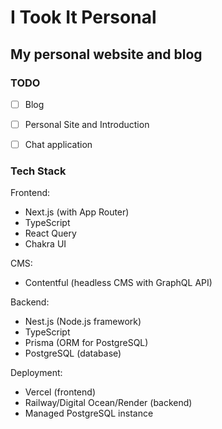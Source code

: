 # I Took It Personal

## My personal website and blog

### TODO

- [ ] Blog
- [ ] Personal Site and Introduction
- [ ] Chat application 


### Tech Stack

Frontend:
- Next.js (with App Router)
- TypeScript
- React Query
- Chakra UI

CMS:
- Contentful (headless CMS with GraphQL API)

Backend:
- Nest.js (Node.js framework)
- TypeScript
- Prisma (ORM for PostgreSQL)
- PostgreSQL (database)

Deployment:
- Vercel (frontend)
- Railway/Digital Ocean/Render (backend)
- Managed PostgreSQL instance